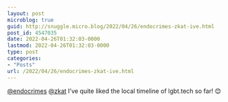 ```yaml
---
layout: post
microblog: true
guid: http://snuggle.micro.blog/2022/04/26/endocrimes-zkat-ive.html
post_id: 4547035
date: 2022-04-26T01:32:03-0000
lastmod: 2022-04-26T01:32:03-0000
type: post
categories:
- "Posts"
url: /2022/04/26/endocrimes-zkat-ive.html
---
```

<p><span class="h-card" translate="no"><a href="https://toot.cat/@endocrimes" class="u-url mention">@<span>endocrimes</span></a></span> <span class="h-card" translate="no"><a href="https://toot.cat/@zkat" class="u-url mention">@<span>zkat</span></a></span> I’ve quite liked the local timeline of lgbt.tech so far! 😊</p>
